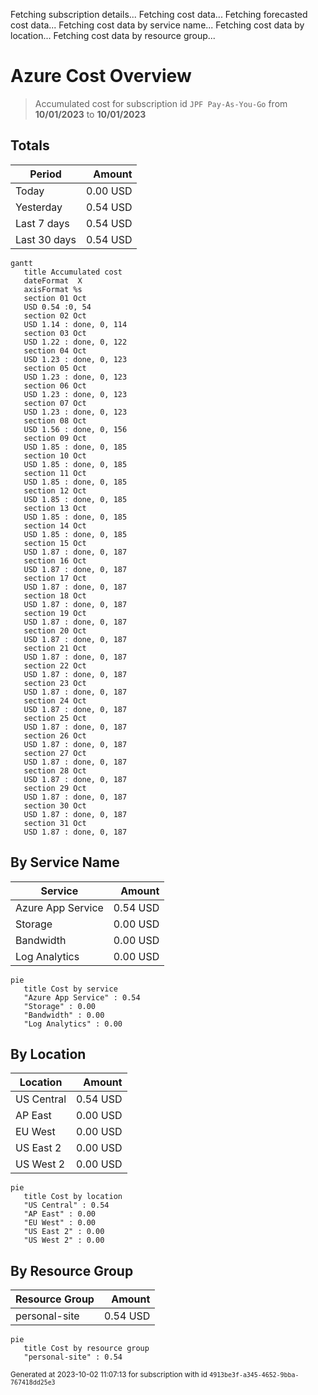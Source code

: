 Fetching subscription details...
Fetching cost data...
Fetching forecasted cost data...
Fetching cost data by service name...
Fetching cost data by location...
Fetching cost data by resource group...
# Azure Cost Overview

> Accumulated cost for subscription id `JPF Pay-As-You-Go` from **10/01/2023** to **10/01/2023**

## Totals

|Period|Amount|
|---|---:|
|Today|0.00 USD|
|Yesterday|0.54 USD|
|Last 7 days|0.54 USD|
|Last 30 days|0.54 USD|

```mermaid
gantt
   title Accumulated cost
   dateFormat  X
   axisFormat %s
   section 01 Oct
   USD 0.54 :0, 54
   section 02 Oct
   USD 1.14 : done, 0, 114
   section 03 Oct
   USD 1.22 : done, 0, 122
   section 04 Oct
   USD 1.23 : done, 0, 123
   section 05 Oct
   USD 1.23 : done, 0, 123
   section 06 Oct
   USD 1.23 : done, 0, 123
   section 07 Oct
   USD 1.23 : done, 0, 123
   section 08 Oct
   USD 1.56 : done, 0, 156
   section 09 Oct
   USD 1.85 : done, 0, 185
   section 10 Oct
   USD 1.85 : done, 0, 185
   section 11 Oct
   USD 1.85 : done, 0, 185
   section 12 Oct
   USD 1.85 : done, 0, 185
   section 13 Oct
   USD 1.85 : done, 0, 185
   section 14 Oct
   USD 1.85 : done, 0, 185
   section 15 Oct
   USD 1.87 : done, 0, 187
   section 16 Oct
   USD 1.87 : done, 0, 187
   section 17 Oct
   USD 1.87 : done, 0, 187
   section 18 Oct
   USD 1.87 : done, 0, 187
   section 19 Oct
   USD 1.87 : done, 0, 187
   section 20 Oct
   USD 1.87 : done, 0, 187
   section 21 Oct
   USD 1.87 : done, 0, 187
   section 22 Oct
   USD 1.87 : done, 0, 187
   section 23 Oct
   USD 1.87 : done, 0, 187
   section 24 Oct
   USD 1.87 : done, 0, 187
   section 25 Oct
   USD 1.87 : done, 0, 187
   section 26 Oct
   USD 1.87 : done, 0, 187
   section 27 Oct
   USD 1.87 : done, 0, 187
   section 28 Oct
   USD 1.87 : done, 0, 187
   section 29 Oct
   USD 1.87 : done, 0, 187
   section 30 Oct
   USD 1.87 : done, 0, 187
   section 31 Oct
   USD 1.87 : done, 0, 187
```

## By Service Name

|Service|Amount|
|---|---:|
|Azure App Service|0.54 USD|
|Storage|0.00 USD|
|Bandwidth|0.00 USD|
|Log Analytics|0.00 USD|

```mermaid
pie
   title Cost by service
   "Azure App Service" : 0.54
   "Storage" : 0.00
   "Bandwidth" : 0.00
   "Log Analytics" : 0.00
```

## By Location

|Location|Amount|
|---|---:|
|US Central|0.54 USD|
|AP East|0.00 USD|
|EU West|0.00 USD|
|US East 2|0.00 USD|
|US West 2|0.00 USD|

```mermaid
pie
   title Cost by location
   "US Central" : 0.54
   "AP East" : 0.00
   "EU West" : 0.00
   "US East 2" : 0.00
   "US West 2" : 0.00
```

## By Resource Group

|Resource Group|Amount|
|---|---:|
|personal-site|0.54 USD|

```mermaid
pie
   title Cost by resource group
   "personal-site" : 0.54
```

<sup>Generated at 2023-10-02 11:07:13 for subscription with id `4913be3f-a345-4652-9bba-767418dd25e3`</sup>
